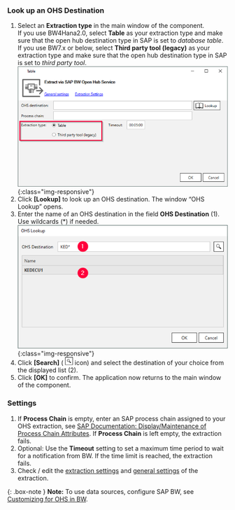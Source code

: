 
### Look up an OHS Destination
1. Select an **Extraction type** in the main window of the component.<br>
If you use BW4Hana2.0, select **Table** as your extraction type and make sure that the open hub destination type in SAP is set to *database table*.<br>
If you use BW7.x or below, select **Third party tool (legacy)** as your extraction type and make sure that the open hub destination type in SAP is set to *third party tool*.<br>
![ohs-main-window](/img/content/ohs-main-window.png){:class="img-responsive"}
2. Click **[Lookup]** to look up an OHS destination. The window “OHS Lookup” opens.<br>
3. Enter the name of an OHS destination in the field **OHS Destination** (1). Use wildcards (*) if needed.<br>
![Look-Up-Infospoke-Destination](/img/content/Look-Up-Infospoke-Destination.png){:class="img-responsive"}
4. Click **[Search]** ( ![magnifying-glass](/img/content/icons/magnifying-glass.png) icon) and select the destination of your choice from the displayed list (2).
5. Click **[OK]** to confirm. The application now returns to the main window of the component.

### Settings
1. If **Process Chain** is empty, enter an SAP process chain assigned to your OHS extraction, see [SAP Documentation: Display/Maintenance of Process Chain Attributes](https://help.sap.com/docs/SAP_NETWEAVER_701/6da591e86c4b1014b43de329b9ffb859/4a2cf30c6ed91c62e10000000a42189c.html?locale=en-US).
If **Process Chain** is left empty, the extraction fails.
2. Optional: Use the **Timeout** setting to set a maximum time period to wait for a notification from BW. If the time limit is reached, the extraction fails.
3. Check / edit the [extraction settings](./open-hub-services-settings) and [general settings](../getting-started/general-settings) of the extraction.


{: .box-note }
**Note:** To use data sources, configure SAP BW, see [Customizing for OHS in BW](../sap-customizing/preparation-for-ohs-in-bw).

